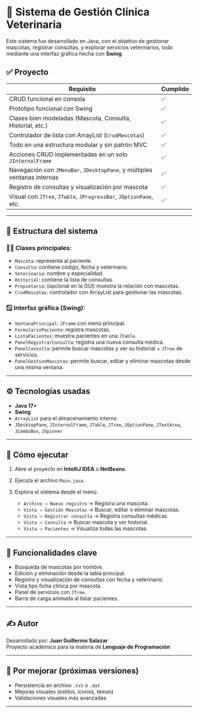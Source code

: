 # 🐶 Sistema de Gestión Clínica Veterinaria

Este sistema fue desarrollado  en Java, con el objetivo de gestionar mascotas, registrar consultas, y explorar servicios veterinarios, todo mediante una interfaz gráfica hecha con **Swing**.

## ✅ Proyecto

| Requisito                                                                 | Cumplido |
|---------------------------------------------------------------------------|----------|
| CRUD funcional en consola                                                 | ✅       |
| Prototipo funcional con Swing                                             | ✅       |
| Clases bien modeladas (Mascota, Consulta, Historial, etc.)               | ✅       |
| Controlador de lista con ArrayList (`CrudMascotas`)                      | ✅       |
| Todo en una estructura modular y sin patrón MVC                          | ✅       |
| Acciones CRUD implementadas en un solo `JInternalFrame`                  | ✅       |
| Navegación con `JMenuBar`, `JDesktopPane`, y múltiples ventanas internas | ✅       |
| Registro de consultas y visualización por mascota                        | ✅       |
| Visual con `JTree`, `JTable`, `JProgressBar`, `JOptionPane`, etc.        | ✅       |

---

## 🧩 Estructura del sistema

### 👨‍⚕️ Clases principales:
- `Mascota`: representa al paciente.
- `Consulta`: contiene código, fecha y veterinario.
- `Veterinario`: nombre y especialidad.
- `Historial`: contiene la lista de consultas.
- `Propietario`: (opcional en la GUI) muestra la relación con mascotas.
- `CrudMascotas`: controlador con ArrayList para gestionar las mascotas.

### 🪟 Interfaz gráfica (Swing):
- `VentanaPrincipal`: `JFrame` con menú principal.
- `FormularioPaciente`: registra mascotas.
- `ListaPacientes`: muestra pacientes en una `JTable`.
- `PanelRegistrarConsulta`: registra una nueva consulta médica.
- `PanelConsulta`: permite buscar mascotas y ver su historial + `JTree` de servicios.
- `PanelGestionMascotas`: permite buscar, editar y eliminar mascotas desde una misma ventana.

---

## ⚙️ Tecnologías usadas

- **Java 17+**
- **Swing**
- `ArrayList` para el almacenamiento interno
- `JDesktopPane`, `JInternalFrame`, `JTable`, `JTree`, `JOptionPane`, `JTextArea`, `JComboBox`, `JSpinner`

---

## 🚀 Cómo ejecutar

1. Abre el proyecto en **IntelliJ IDEA** o **NetBeans**.
2. Ejecuta el archivo `Main.java`.
3. Explora el sistema desde el menú:

    - `Archivo → Nuevo registro` → Registra una mascota.
    - `Vista → Gestión Mascotas` → Buscar, editar o eliminar mascotas.
    - `Vista → Registrar consulta` → Registra consultas médicas.
    - `Vista → Consulta` → Buscar mascota y ver historial.
    - `Vista → Pacientes` → Visualiza todas las mascotas.

---

## 🎯 Funcionalidades clave

- Búsqueda de mascotas por nombre.
- Edición y eliminación desde la tabla principal.
- Registro y visualización de consultas con fecha y veterinario.
- Vista tipo ficha clínica por mascota.
- Panel de servicios con `JTree`.
- Barra de carga animada al listar pacientes.

---

## ✍️ Autor

Desarrollado por: **Juan Guillermo Salazar**  
Proyecto académico para la materia de **Lenguaje de Programación**

---

## 🧼 Por mejorar (próximas versiones)
- Persistencia en archivo `.txt` o `.dat`
- Mejoras visuales (estilos, íconos, temas)
- Validaciones visuales más avanzadas

---
